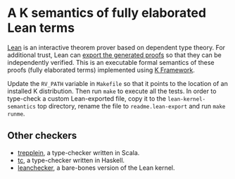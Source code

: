 # A K semantics of fully elaborated Lean terms

[Lean][1] is an interactive theorem prover based on dependent type theory.  For
additional trust, Lean can [export the generated proofs][2] so that they can be
independently verified.  This is an executable formal semantics of these proofs
(fully elaborated terms) implemented using [K Framework][3].

Update the `RV_PATH` variable in `Makefile` so that it points to the location of
an installed K distribution.  Then run `make` to execute all the tests.
In order to type-check a custom Lean-exported file, copy it to the `lean-kernel-semantics`
top directory, rename the file to `readme.lean-export` and run `make runme`.

[1]: https://leanprover.github.io/
[2]: https://github.com/leanprover/lean/blob/master/doc/export_format.md
[3]: http://www.kframework.org/

## Other checkers

* [trepplein](https://github.com/gebner/trepplein), a type-checker written in Scala.
* [tc](https://github.com/dselsam/tc), a type-checker written in Haskell.
* [leanchecker](https://github.com/leanprover/lean/tree/master/src/checker), a bare-bones version of the Lean kernel.
